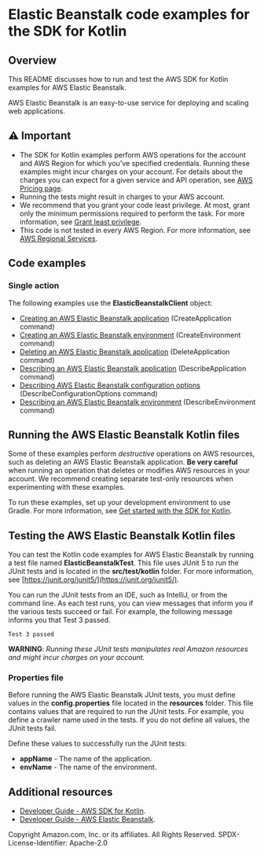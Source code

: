# Elastic Beanstalk code examples for the SDK for Kotlin

## Overview

This README discusses how to run and test the AWS SDK for Kotlin examples for AWS Elastic Beanstalk.

AWS Elastic Beanstalk is an easy-to-use service for deploying and scaling web applications.

## ⚠️ Important

-   The SDK for Kotlin examples perform AWS operations for the account and AWS Region for which you've specified credentials. Running these examples might incur charges on your account. For details about the charges you can expect for a given service and API operation, see [AWS Pricing page](https://aws.amazon.com/pricing/).
-   Running the tests might result in charges to your AWS account.
-   We recommend that you grant your code least privilege. At most, grant only the minimum permissions required to perform the task. For more information, see [Grant least privilege](https://docs.aws.amazon.com/IAM/latest/UserGuide/best-practices.html#grant-least-privilege).
-   This code is not tested in every AWS Region. For more information, see [AWS Regional Services](https://aws.amazon.com/about-aws/global-infrastructure/regional-product-services).

## Code examples

### Single action

The following examples use the **ElasticBeanstalkClient** object:

-   [Creating an AWS Elastic Beanstalk application](https://github.com/picante-io/aws-doc-sdk-examples/blob/main/kotlin/services/elasticbeanstalk/src/main/kotlin/com/aws/example/CreateApplication.kt) (CreateApplication command)
-   [Creating an AWS Elastic Beanstalk environment](https://github.com/picante-io/aws-doc-sdk-examples/blob/main/kotlin/services/elasticbeanstalk/src/main/kotlin/com/aws/example/CreateEnvironment.kt) (CreateEnvironment command)
-   [Deleting an AWS Elastic Beanstalk application](https://github.com/picante-io/aws-doc-sdk-examples/blob/main/kotlin/services/glue/src/main/kotlin/com/aws/example/DeleteApplication.kt) (DeleteApplication command)
-   [Describing an AWS Elastic Beanstalk application](https://github.com/picante-io/aws-doc-sdk-examples/blob/main/kotlin/services/glue/src/main/kotlin/com/aws/example/DescribeApplication.kt) (DescribeApplication command)
-   [Describing AWS Elastic Beanstalk configuration options](https://github.com/picante-io/aws-doc-sdk-examples/blob/main/kotlin/services/glue/src/main/kotlin/com/aws/example/DescribeConfigurationOptions.kt) (DescribeConfigurationOptions command)
-   [Describing an AWS Elastic Beanstalk environment](https://github.com/picante-io/aws-doc-sdk-examples/blob/main/kotlin/services/glue/src/main/kotlin/com/aws/example/DescribeEnvironment.kt) (DescribeEnvironment command)

## Running the AWS Elastic Beanstalk Kotlin files

Some of these examples perform _destructive_ operations on AWS resources, such as deleting an AWS Elastic Beanstalk application. **Be very careful** when running an operation that deletes or modifies AWS resources in your account. We recommend creating separate test-only resources when experimenting with these examples.

To run these examples, set up your development environment to use Gradle. For more information,
see [Get started with the SDK for Kotlin](https://docs.aws.amazon.com/sdk-for-kotlin/latest/developer-guide/get-started.html).

## Testing the AWS Elastic Beanstalk Kotlin files

You can test the Kotlin code examples for AWS Elastic Beanstalk by running a test file named **ElasticBeanstalkTest**. This file uses JUnit 5 to run the JUnit tests and is located in the **src/test/kotlin** folder. For more information, see [https://junit.org/junit5/](https://junit.org/junit5/).

You can run the JUnit tests from an IDE, such as IntelliJ, or from the command line. As each test runs, you can view messages that inform you if the various tests succeed or fail. For example, the following message informs you that Test 3 passed.

    Test 3 passed

**WARNING**: _Running these JUnit tests manipulates real Amazon resources and might incur charges on your account._

### Properties file

Before running the AWS Elastic Beanstalk JUnit tests, you must define values in the **config.properties** file located in the **resources** folder. This file contains values that are required to run the JUnit tests. For example, you define a crawler name used in the tests. If you do not define all values, the JUnit tests fail.

Define these values to successfully run the JUnit tests:

-   **appName** - The name of the application.
-   **envName** - The name of the environment.

## Additional resources

-   [Developer Guide - AWS SDK for Kotlin](https://docs.aws.amazon.com/sdk-for-kotlin/latest/developer-guide/get-started.html).
-   [Developer Guide - AWS Elastic Beanstalk](https://docs.aws.amazon.com/elasticbeanstalk/latest/dg/Welcome.html).

Copyright Amazon.com, Inc. or its affiliates. All Rights Reserved. SPDX-License-Identifier: Apache-2.0
